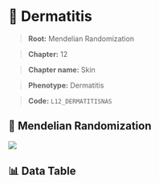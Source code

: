 # 🧪 Dermatitis

> **Root:** Mendelian Randomization

> **Chapter:** 12  

> **Chapter name:** Skin

> **Phenotype:** Dermatitis  

> **Code:** `L12_DERMATITISNAS`

## 🧬 Mendelian Randomization  

<img src="/MR/Figures/Forward/L12_DERMATITISNAS.png"/>

## 📊 Data Table

<CsvTableMRF src="/public/MR/Data/Forward/L12_DERMATITISNAS.csv"/>
